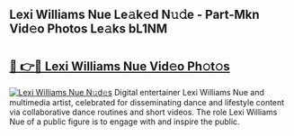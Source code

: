## Lexi Williams Nue Le𝚊k𝚎d N𝚞𝚍e - Part-Mkn Vid𝚎o Photos Le𝚊ks bL1NM

# <h2><a href="http://fb382y4.evod.top/?m=Lexi+Williams+Nue">🔗 👉🔴 Lexi Williams Nue Vid𝚎o Ph𝚘t𝚘s</a></h2>

[![Lexi Williams Nue N𝚞d𝚎s](https://i.imgur.com/8V9OHl7.gif)](http://fb382y4.evod.top/?m=Lexi+Williams+Nue)
Digital entertainer Lexi Williams Nue and multimedia artist, celebrated for disseminating dance and lifestyle content via collaborative dance routines and short videos. The role Lexi Williams Nue of a public figure is to engage with and inspire the public. 
